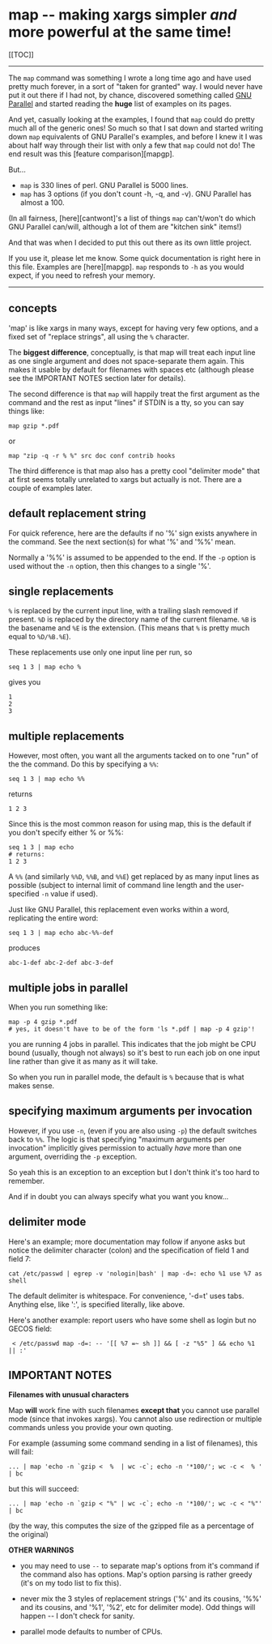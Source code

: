 # map -- making xargs simpler *and* more powerful at the same time!

[[TOC]]

----

The `map` command was something I wrote a long time ago and have used pretty
much forever, in a sort of "taken for granted" way.  I would never have put it
out there if I had not, by chance, discovered something called [GNU
Parallel][gp] and started reading the **huge** list of examples on its pages.

And yet, casually looking at the examples, I found that `map` could do pretty
much all of the generic ones!  So much so that I sat down and started writing
down `map` equivalents of GNU Parallel's examples, and before I knew it I was
about half way through their list with only a few that `map` could not do!
The end result was this [feature comparison][mapgp].

But...

  * `map` is 330 lines of perl.  GNU Parallel is 5000 lines.
  * `map` has 3 options (if you don't count -h, -q, and -v).  GNU Parallel has
    almost a 100.

(In all fairness, [here][cantwont]'s a list of things `map` can't/won't do
which GNU Parallel can/will, although a lot of them are "kitchen sink" items!)

And that was when I decided to put this out there as its own little project.

If you use it, please let me know.  Some quick documentation is right here in
this file.  Examples are [here][mapgp].  `map` responds to `-h` as you would
expect, if you need to refresh your memory.

[gp]: http://www.gnu.org/software/parallel/

----

## concepts

'map' is like xargs in many ways, except for having very few options, and a
fixed set of "replace strings", all using the `%` character.

The **biggest difference**, conceptually, is that map will treat each input
line as one single argument and does not space-separate them again.  This
makes it usable by default for filenames with spaces etc (although please see
the IMPORTANT NOTES section later for details).

The second difference is that `map` will happily treat the first argument as
the command and the rest as input "lines" if STDIN is a tty, so you can say
things like:

    map gzip *.pdf

or

    map "zip -q -r % %" src doc conf contrib hooks

The third difference is that map also has a pretty cool "delimiter
mode" that at first seems totally unrelated to xargs but actually is not.
There are a couple of examples later.

## default replacement string

For quick reference, here are the defaults if no '%' sign exists anywhere in
the command.  See the next section(s) for what '%' and '%%' mean.

Normally a '%%' is assumed to be appended to the end.  If the `-p` option is
used without the `-n` option, then this changes to a single '%'.

## single replacements

`%` is replaced by the current input line, with a trailing slash removed if
present.  `%D` is replaced by the directory name of the current filename.
`%B` is the basename and `%E` is the extension.  (This means that `%` is
pretty much equal to `%D/%B.%E`).

These replacements use only one input line per run, so

    seq 1 3 | map echo %

gives you

    1
    2
    3

## multiple replacements

However, most often, you want all the arguments tacked on to one "run" of the
the command.  Do this by specifying a `%%`:

    seq 1 3 | map echo %%

returns

    1 2 3

Since this is the most common reason for using map, this is the default if you
don't specify either % or %%:

    seq 1 3 | map echo
    # returns:
    1 2 3

A `%%` (and similarly `%%D`, `%%B`, and `%%E`) get replaced by as many input
lines as possible (subject to internal limit of command line length and the
user-specified `-n` value if used).

Just like GNU Parallel, this replacement even works within a word, replicating
the entire word:

    seq 1 3 | map echo abc-%%-def

produces

    abc-1-def abc-2-def abc-3-def

## multiple jobs in parallel

When you run something like:

    map -p 4 gzip *.pdf
    # yes, it doesn't have to be of the form 'ls *.pdf | map -p 4 gzip'!

you are running 4 jobs in parallel.  This indicates that the job might be CPU
bound (usually, though not always) so it's best to run each job on one input
line rather than give it as many as it will take.

So when you run in parallel mode, the default is `%` because that is what
makes sense.

## specifying maximum arguments per invocation

However, if you use `-n`, (even if you are also using `-p`) the default
switches back to `%%`.  The logic is that specifying "maximum arguments per
invocation" implicitly gives permission to actually *have* more than one
argument, overriding the `-p` exception.

So yeah this is an exception to an exception but I don't think it's too hard
to remember.

And if in doubt you can always specify what you want you know...

## delimiter mode

Here's an example; more documentation may follow if anyone asks but notice the
delimiter character (colon) and the specification of field 1 and field 7:

    cat /etc/passwd | egrep -v 'nologin|bash' | map -d=: echo %1 use %7 as shell

The default delimiter is whitespace.  For convenience, '-d=t' uses tabs.
Anything else, like ':', is specified literally, like above.

Here's another example: report users who have some shell as login but no GECOS
field:

     < /etc/passwd map -d=: -- '[[ %7 =~ sh ]] && [ -z "%5" ] && echo %1 || :'

## IMPORTANT NOTES

**Filenames with unusual characters**

Map **will** work fine with such filenames **except that** you cannot use
parallel mode (since that invokes xargs).  You cannot also use redirection or
multiple commands unless you provide your own quoting.

For example (assuming some command sending in a list of filenames), this will
fail:

    ... | map 'echo -n `gzip <  %  | wc -c`; echo -n '*100/'; wc -c <  % ' | bc

but this will succeed:

    ... | map 'echo -n `gzip < "%" | wc -c`; echo -n '*100/'; wc -c < "%"' | bc

(by the way, this computes the size of the gzipped file as a percentage of the
original)

**OTHER WARNINGS**

  * you may need to use `--` to separate map's options from it's command if
    the command also has options.  Map's option parsing is rather greedy (it's
    on my todo list to fix this).

  * never mix the 3 styles of replacement strings ('%' and its cousins, '%%'
    and its cousins, and '%1', '%2', etc for delimiter mode).  Odd things will
    happen -- I don't check for sanity.

  * parallel mode defaults to number of CPUs.
